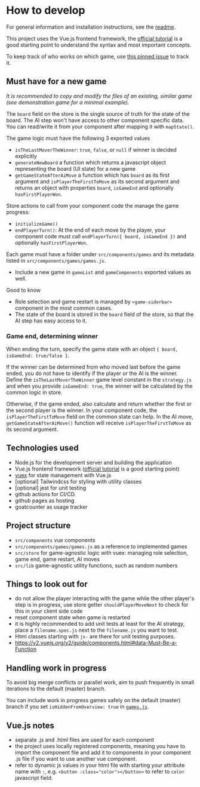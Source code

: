 # How to develop

For general information and installation instructions, see the [readme](./README.md).

This project uses the Vue.js frontend framework, the [official tutorial](https://vuejs.org/tutorial/#step-1) is a good starting point to understand the syntax and most important concepts.

To keep track of who works on which game, use [this pinned issue](https://github.com/a-gondolkodas-orome/durer-jatekok/issues/1) to track it.

## Must have for a new game

*It is recommended to copy and modify the files of an existing, similar game (see demonstration game for a minimal example).*

The `board` field on the store is the single source of truth for the state of the board. The AI step won't have access to other component specific data. You can read/write it from your component after mapping it with `mapState()`.

The game logic must have the following 3 exported values
- `isTheLastMoverTheWinner`: `true`, `false`, or `null` if winner is decided explicitly
- `generateNewBoard` a function which returns a javascript object representing the board (UI state) for a new game
- `getGameStateAfterAiMove` a function which has `board` as its first argument and `isPlayerTheFirstToMove` as its second argument and returns an object with properties `board`, `isGameEnd` and optionally `hasFirstPlayerWon`.

Store actions to call from your component code the manage the game progress:
- `initializeGame()`
- `endPlayerTurn()`: At the end of each move by the player, your component code must call `endPlayerTurn({ board, isGameEnd })` and optionally `hasFirstPlayerWon`.

Each game must have a folder under `src/components/games` and its metadata listed in `src/components/games/games.js`.
- Include a new game in `gameList` and `gameComponents` exported values as well.

Good to know
- Role selection and game restart is managed by `<game-siderbar>` component in the most common cases.
- The state of the board is stored in the `board` field of the store, so that the AI step has easy access to it.

### Game end, determining winner

When ending the turn, specify the game state with an object `{ board, isGameEnd: true/false }`.

If the winner can be determined from who moved last before the game ended, you do not have to identify if the player or the AI is the winner. Define the `isTheLastMoverTheWinner` game level constant in the `strategy.js` and when you provide `isGameEnd: true`, the winner will be calculated by the common logic in store.

Otherwise, if the game ended, also calculate and return whether the first or the second player is the winner. In your component code, the `isPlayerTheFirstToMove` field on the common state can help. In the AI move, `getGameStateAfterAiMove()` function will receive `isPlayerTheFirstToMove` as its second argument.

## Technologies used

- Node.js for the development server and building the application
- Vue.js frontend framework ([official tutorial](https://vuejs.org/tutorial/#step-1) is a good starting point)
- [vuex](https://vuex.vuejs.org/guide/state.html) for state management with Vue.js
- [optional] Tailwindcss for styling with utility classes
- [optional] jest for unit testing
- github actions for CI/CD.
- github pages as hosting
- goatcounter as usage tracker

## Project structure

- `src/components` vue components
- `src/components/games/games.js` as a reference to implemented games
- `src/store` for game-agnostic logic with vuex: managing role selection, game end, game restart, AI moves
- `src/lib` game-agnostic utility functions, such as random numbers

## Things to look out for

- do not allow the player interacting with the game while the other player's step is in progress, use store getter `shouldPlayerMoveNext` to check for this in your client side code
- reset component state when game is restarted
- it is highly recommended to add unit tests at least for the AI strategy, place a `filename.spec.js` next to the `filename.js` you want to test.
- Html classes starting with `js-` are there for unit testing purposes.
- https://v2.vuejs.org/v2/guide/components.html#data-Must-Be-a-Function

## Handling work in progress

To avoid big merge conflicts or parallel work, aim to push frequently in small iterations to the default (master) branch.

You can include work in progress games safely on the default (master) branch if you set `isHiddenFromOverview: true` in [`games.js`](./src/components/games/games.js).

## Vue.js notes

- separate .js and .html files are used for each component
- the project uses locally registered components, meaning you have to import the component file and add it to components in your component .js file if you want to use another vue component.
- refer to dynamic js values in your html file with starting your attribute name with `:`, e.g. `<button :class="color"></button>` to refer to `color` javascript field.
